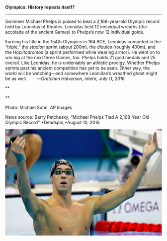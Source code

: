 **Olympics: History repeats itself?**

****

Swimmer Michael Phelps is poised to beat a 2,168-year-old Olympic record held by Leonidas of Rhodes. Leonidas held 12 individual wreaths (the accolade of the ancient Games) to Phelps’s now 12 individual golds. 

Earning his title in the 154th Olympics in 164 BCE, Leonidas competed in the “triple,” the *stadion* sprint (about 200m), the *diaulos* (roughly 400m), and the *Hoplitodromos* (a sprint performed while wearing armor). He went on to win big at the next three Games, too. Phelps holds 21 gold medals and 25 overall. Like Leonidas, he is undeniably an athletic prodigy. Whether Phelps sprints past his ancient competition has yet to be seen. Either way, the world will be watching—and somewhere Leonidas’s wreathed ghost might be as well.       
 —*Gretchen Halverson, intern, July 11, 2016*

**

**

Photo: Michael Sohn, AP Images

News source: Barry Petchesky, “Michael Phelps Tied A 2,168-Year Old Olympic Record” *Deadspin,*August 10, 2016

![](../images/16-8-11_2014.132.30_Olympics_Phelps-1.png)
